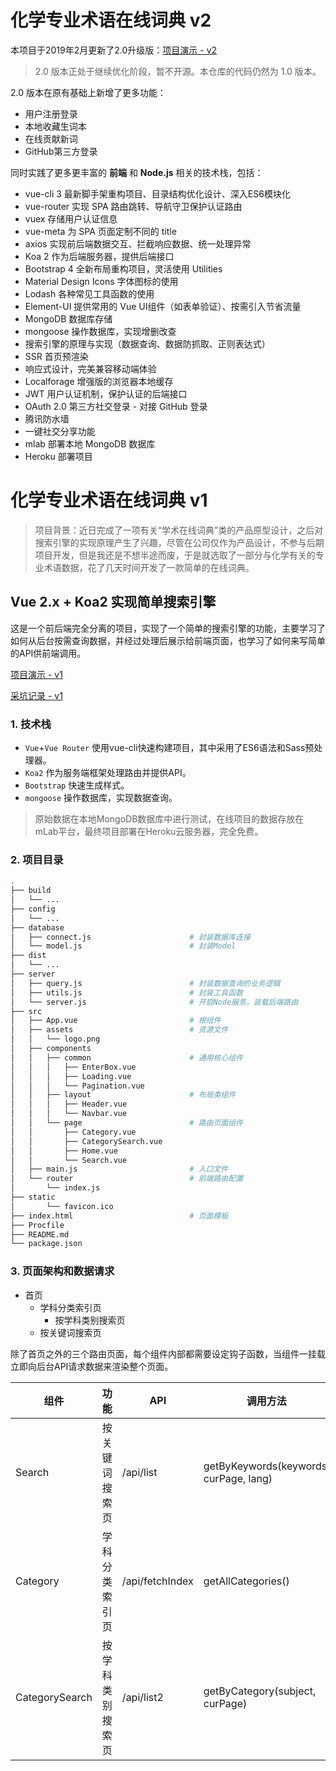 # 化学专业术语在线词典 v2

本项目于2019年2月更新了2.0升级版：[项目演示 - v2](https://chemical-dict-2.herokuapp.com)

> 2.0 版本正处于继续优化阶段，暂不开源。本仓库的代码仍然为 1.0 版本。

2.0 版本在原有基础上新增了更多功能：

- 用户注册登录
- 本地收藏生词本
- 在线贡献新词
- GitHub第三方登录

同时实践了更多更丰富的 **前端** 和 **Node.js** 相关的技术栈，包括：

- vue-cli 3 最新脚手架重构项目、目录结构优化设计、深入ES6模块化
- vue-router 实现 SPA 路由跳转、导航守卫保护认证路由
- vuex 存储用户认证信息
- vue-meta 为 SPA 页面定制不同的 title
- axios 实现前后端数据交互、拦截响应数据、统一处理异常
- Koa 2 作为后端服务器，提供后端接口
- Bootstrap 4 全新布局重构项目，灵活使用 Utilities
- Material Design Icons 字体图标的使用
- Lodash 各种常见工具函数的使用
- Element-UI 提供常用的 Vue UI组件（如表单验证）、按需引入节省流量
- MongoDB 数据库存储
- mongoose 操作数据库，实现增删改查
- 搜索引擎的原理与实现（数据查询、数据防抓取、正则表达式）
- SSR 首页预渲染
- 响应式设计，完美兼容移动端体验
- Localforage 增强版的浏览器本地缓存
- JWT 用户认证机制，保护认证的后端接口
- OAuth 2.0 第三方社交登录 - 对接 GitHub 登录
- 腾讯防水墙
- 一键社交分享功能
- mlab 部署本地 MongoDB 数据库
- Heroku 部署项目



# 化学专业术语在线词典 v1

> 项目背景：近日完成了一项有关“学术在线词典”类的产品原型设计，之后对搜索引擎的实现原理产生了兴趣，尽管在公司仅作为产品设计，不参与后期项目开发，但是我还是不想半途而废，于是就选取了一部分与化学有关的专业术语数据，花了几天时间开发了一款简单的在线词典。

## Vue 2.x + Koa2 实现简单搜索引擎

这是一个前后端完全分离的项目，实现了一个简单的搜索引擎的功能，主要学习了如何从后台按需查询数据，并经过处理后展示给前端页面，也学习了如何来写简单的API供前端调用。


[项目演示 - v1](https://chemical-dict.herokuapp.com)

[采坑记录 - v1](https://github.com/shzym86/chemical-dict/blob/master/Problems.md)


### 1. 技术栈

- `Vue`+`Vue Router` 使用vue-cli快速构建项目，其中采用了ES6语法和Sass预处理器。
- `Koa2` 作为服务端框架处理路由并提供API。
- `Bootstrap` 快速生成样式。
- `mongoose` 操作数据库，实现数据查询。

> 原始数据在本地MongoDB数据库中进行测试，在线项目的数据存放在mLab平台，最终项目部署在Heroku云服务器，完全免费。


### 2. 项目目录

```bash
.
├── build
│   └── ...
├── config
│   └── ...
├── database
│   ├── connect.js						# 封装数据库连接
│   └── model.js						# 封装Model
├── dist
│   └── ...
├── server
│   ├── query.js						# 封装数据查询的业务逻辑
│   ├── utils.js						# 封装工具函数
│   └── server.js						# 开启Node服务，装载后端路由
├── src
│   ├── App.vue							# 根组件
│   ├── assets							# 资源文件
│   │   └── logo.png
│   ├── components
│   │   ├── common						# 通用核心组件
│   │   │   ├── EnterBox.vue
│   │   │   ├── Loading.vue
│   │   │   └── Pagination.vue
│   │   ├── layout						# 布局类组件
│   │   │   ├── Header.vue
│   │   │   └── Navbar.vue
│   │   └── page						# 路由页面组件
│   │       ├── Category.vue
│   │       ├── CategorySearch.vue
│   │       ├── Home.vue
│   │       └── Search.vue
│   ├── main.js							# 入口文件
│   └── router							# 前端路由配置
│       └── index.js
├── static
│       └── favicon.ico
├── index.html							# 页面模板
├── Procfile
├── README.md
└── package.json
```


### 3. 页面架构和数据请求

- 首页
	- 学科分类索引页
		- 按学科类别搜索页
	- 按关键词搜索页

除了首页之外的三个路由页面，每个组件内部都需要设定钩子函数，当组件一挂载立即向后台API请求数据来渲染整个页面。

组件 | 功能 | API | 调用方法
---|---|---|---
Search | 按关键词搜索页 | /api/list | getByKeywords(keywords, curPage, lang)
Category | 学科分类索引页 | /api/fetchIndex | getAllCategories()
CategorySearch | 按学科类别搜索页 | /api/list2 | getByCategory(subject, curPage)

